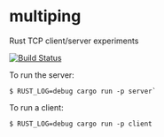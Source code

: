 # multiping

Rust TCP client/server experiments

[![Build Status](https://travis-ci.com/cameronp98/multiping.svg?branch=master)](https://travis-ci.com/cameronp98/multiping)

To run the server:

```
$ RUST_LOG=debug cargo run -p server`
```


To run a client:

```
$ RUST_LOG=debug cargo run -p client
```
